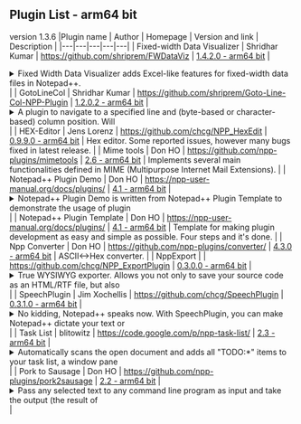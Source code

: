## Plugin List - arm64 bit
version 1.3.6
|Plugin name | Author | Homepage | Version and link | Description |
|---|---|---|---|---|
| Fixed-width Data Visualizer | Shridhar Kumar | https://github.com/shriprem/FWDataViz | [1.4.2.0 - arm64 bit](https://github.com/shriprem/FWDataViz/releases/download/1.4.2.0/FWDataViz_arm64.zip) |  <details> <summary> Fixed Width Data Visualizer adds Excel-like features for fixed-width data files in Notepad++. </summary>  Displays cursor position data. Jump to specific fields. Data Extraction. Builtin dialogs to configure file-type, record-type & fields; and themes & colors. Automatic File Type Detection. Handles homogenous, mixed & multi-line records. </details> |
| GotoLineCol | Shridhar Kumar | https://github.com/shriprem/Goto-Line-Col-NPP-Plugin | [1.2.0.2 - arm64 bit](https://github.com/shriprem/Goto-Line-Col-NPP-Plugin/releases/download/1.2.0.2/GotoLineCol_arm64.zip) |  <details> <summary> A plugin to navigate to a specified line and (byte-based or character-based) column position. Will </summary>  also display character byte code, UTF-8 byte sequence & Unicode code point at cursor position. </details> |
| HEX-Editor | Jens Lorenz | https://github.com/chcg/NPP_HexEdit | [0.9.9.0 - arm64 bit](https://github.com/chcg/NPP_HexEdit/releases/download/0.9.9/HexEditor_0.9.9_arm64.zip) | Hex editor. Some reported issues, however many bugs fixed in latest release. |
| Mime tools | Don HO | https://github.com/npp-plugins/mimetools | [2.6 - arm64 bit](https://github.com/npp-plugins/mimetools/releases/download/v2.6/mimetools.v2.6.arm64.zip) | Implements several main functionalities defined in MIME (Multipurpose Internet Mail Extensions). |
| Notepad++ Plugin Demo | Don HO | https://npp-user-manual.org/docs/plugins/ | [4.1 - arm64 bit](https://github.com/npp-plugins/plugindemo/releases/download/v4.1/pluginDemo.v4.1.bin.arm64.zip) |  <details> <summary> Notepad++ Plugin Demo is written from Notepad++ Plugin Template to demonstrate the usage of plugin </summary>  API. </details> |
| Notepad++ Plugin Template | Don HO | https://npp-user-manual.org/docs/plugins/ | [4.1 - arm64 bit](https://github.com/npp-plugins/plugintemplate/releases/download/v4.1/pluginTemplate.v4.1.bin.arm64.zip) | Template for making plugin development as easy and simple as possible. Four steps and it's done. |
| Npp Converter | Don HO | https://github.com/npp-plugins/converter/ | [4.3.0 - arm64 bit](https://github.com/npp-plugins/converter/releases/download/v4.3/nppConvert.v4.3.arm64.zip) | ASCII<->Hex converter. |
| NppExport |  | https://github.com/chcg/NPP_ExportPlugin | [0.3.0.0 - arm64 bit](https://github.com/chcg/NPP_ExportPlugin/releases/download/0.3.0/NppExport_0.3.0_arm64.zip) |  <details> <summary> True WYSIWYG exporter. Allows you not only to save your source code as an HTML/RTF file, but also </summary>  to copy your source code in the clipboard in RTF/HTML format, so you can paste it into your word processor (Openoffice.org Writer, LibreOffice Writer, Abiword, MS Word) to get the same visual effect. </details> |
| SpeechPlugin | Jim Xochellis | https://github.com/chcg/SpeechPlugin | [0.3.1.0 - arm64 bit](https://github.com/chcg/SpeechPlugin/releases/download/v0.3.1/SpeechPlugin_v0.3.1_ARM64.zip) |  <details> <summary> No kidding, Notepad++ speaks now. With SpeechPlugin, you can make Notepad++ dictate your text or </summary>  source code. Of course, speakers are necessary. </details> |
| Task List | blitowitz | https://code.google.com/p/npp-task-list/ | [2.3 - arm64 bit](https://github.com/Megabyteceer/npp-task-list/releases/download/v2.3.0/NppTaskList_v2.3.0_arm64.zip) |  <details> <summary> Automatically scans the open document and adds all "TODO:*" items to your task list, a window pane </summary>  docked on the right. Double-clicking an item in the list will take you to that line in the code. </details> |
| Pork to Sausage | Don HO | https://github.com/npp-plugins/pork2sausage | [2.2 - arm64 bit](https://github.com/npp-plugins/pork2sausage/releases/download/v2.2/pork2sausage.2.2.bin.arm64.zip) |  <details> <summary> Pass any selected text to any command line program as input and take the output (the result of </summary>  program) to replace the selected text. </details> |
